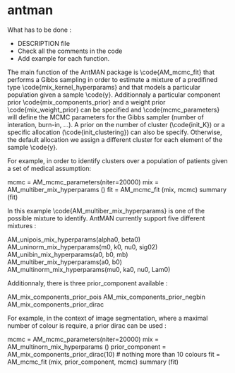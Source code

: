 # antman

What has to be done : 
  - DESCRIPTION file 
  - Check all the comments in the code
  - Add example for each function.

The main function of the AntMAN package is \code{AM_mcmc_fit} that performs a Gibbs sampling in order to estimate a mixture of a predifined type \code{mix_kernel_hyperparams} and that models a particular population given a sample \code{y}.
Additionnaly a particular component prior \code{mix_components_prior} and a weight prior \code{mix_weight_prior} can be specified and \code{mcmc_parameters} will define the MCMC parameters for the Gibbs sampler (number of interation, burn-in, ...).
A prior on the number of cluster (\code{init_K}) or a specific allocation (\code{init_clustering}) can also be specify. Otherwise, the default allocation we assign a different cluster for each element of the sample \code{y}. 

For example, in order to identify clusters over a population of patients given a set of medical assumption:

mcmc = AM_mcmc_parameters(niter=20000)
mix  = AM_multiber_mix_hyperparams ()
fit = AM_mcmc_fit (mix, mcmc)
summary (fit)

In this example \code{AM_multiber_mix_hyperparams} is one of the possible mixture to identify. AntMAN currently support five different mixtures :

AM_unipois_mix_hyperparams(alpha0, beta0) 
AM_uninorm_mix_hyperparams(m0, k0, nu0, sig02) 
AM_unibin_mix_hyperparams(a0, b0, mb) 
AM_multiber_mix_hyperparams(a0, b0) 
AM_multinorm_mix_hyperparams(mu0, ka0, nu0, Lam0) 

Additionnaly, there is three prior_component available :

AM_mix_components_prior_pois
AM_mix_components_prior_negbin
AM_mix_components_prior_dirac

For example, in the context of image segmentation, where a maximal number of colour is require, a prior dirac can be used :

mcmc = AM_mcmc_parameters(niter=20000)
mix  = AM_multinorn_mix_hyperparams ()
prior_component = AM_mix_components_prior_dirac(10) # nothing more than 10 colours
fit = AM_mcmc_fit (mix, prior_component, mcmc)
summary (fit)